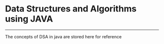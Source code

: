 # Data Structures and Algorithms using JAVA
***
The concepts of DSA in java are stored here for reference

